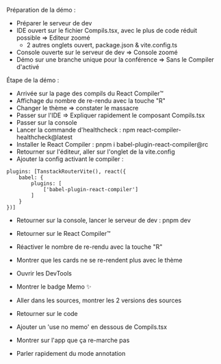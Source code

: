 Préparation de la démo :

- Préparer le serveur de dev
- IDE ouvert sur le fichier Compils.tsx, avec le plus de code réduit possible => Editeur zoomé
  - 2 autres onglets ouvert, package.json & vite.config.ts
- Console ouverte sur le serveur de dev => Console zoomé
- Démo sur une branche unique pour la conférence => Sans le Compiler d'activé

Étape de la démo :

- Arrivée sur la page des compils du React Compiler™
- Affichage du nombre de re-rendu avec la touche "R"
- Changer le thème => constater le massacre
- Passer sur l'IDE => Expliquer rapidement le composant Compils.tsx
- Passer sur la console
- Lancer la commande d'healthcheck : npm react-compiler-healthcheck@latest
- Installer le React Compiler : pnpm i babel-plugin-react-compiler@rc
- Retourner sur l'éditeur, aller sur l'onglet de la vite.config
- Ajouter la config activant le compiler :

```
plugins: [TanstackRouterVite(), react({
    babel: {
        plugins: [
            ['babel-plugin-react-compiler']
        ]
    }
})]
```

- Retourner sur la console, lancer le serveur de dev : pnpm dev
- Retourner sur le React Compiler™
- Réactiver le nombre de re-rendu avec la touche "R"
- Montrer que les cards ne se re-rendent plus avec le thème

- Ouvrir les DevTools
- Montrer le badge Memo ✨
- Aller dans les sources, montrer les 2 versions des sources

- Retourner sur le code
- Ajouter un 'use no memo' en dessous de Compils.tsx
- Montrer sur l'app que ça re-marche pas

- Parler rapidement du mode annotation
